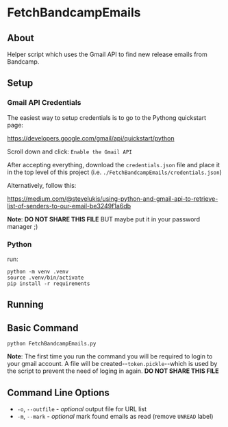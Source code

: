 # FetchBandcampEmails
## About
Helper script which uses the Gmail API to find new release emails from Bandcamp.

## Setup
### Gmail API Credentials
The easiest way to setup credentials is to go to the Pythong quickstart page:

https://developers.google.com/gmail/api/quickstart/python

Scroll down and click: `Enable the Gmail API`

After accepting everything, download the `credentials.json` file and place it in the top level of this project (i.e. `./FetchBandcampEmails/credentials.json`)

Alternatively, follow this:

https://medium.com/@stevelukis/using-python-and-gmail-api-to-retrieve-list-of-senders-to-our-email-be3249f1a6db

**Note**: **DO NOT SHARE THIS FILE** BUT maybe put it in your password manager ;)

### Python
run:
```
python -m venv .venv 
source .venv/bin/activate
pip install -r requirements
```

## Running
## Basic Command
```
python FetchBandcampEmails.py
```

**Note**: The first time you run the command you will be required to login to your gmail account. A file will be created--`token.pickle`--which is used by the script to prevent the need of loging in again. **DO NOT SHARE THIS FILE**

## Command Line Options
* `-o`, `--outfile` - *optional* output file for URL list
* `-m`, `--mark` - *optional* mark found emails as read (remove `UNREAD` label)
